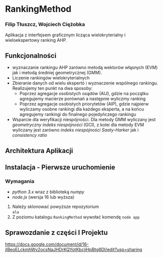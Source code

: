 # RankingMethod
### Filip Tłuszcz, Wojciech Ciężobka
Aplikacja z interfejsem graficznym licząca wielokryterialny i wieloekspertowy ranking AHP.

## Funkcjonalności
* wyznaczanie rankingu AHP zarówno metodą wektorów włąsnych (EVM) jak i metodą średniej geometrycznej (GMM).
* Liczenie rankingów wielokryterialnych
* Zbieranie danych od wielu ekspertó i wyznaczenie wspólnego rankingu. Realizujemy ten punkt na dwa sposoby:
  * Poprzez agregacje osobistych osądów (AIJ), gdzie na początku agregujemy macierze porównań a następnie wyliczmy ranking
  * Poprzez agregacje osobistych priorytetów (AIP), gdzie najpierw wyliczamy osobne rankingi dla każdego eksperta, a na końcu agregujemy rankingi do finalnego pojedyńczego rankingu
* Wsparcie dla weryfikacji niespójności. Dla metody GMM wyliczany jest *geometryczny indeks niespójności* (GCI), z kolei dla metody EVM wyliczany jest zarówno *indeks niespójności Saaty-Harker* jak i *consistency ratio*

## Architektura Aplikacji
## Instalacja - Pierwsze uruchomienie
### Wymagania
* *python 3.x* wraz z biblioteką *numpy* 
* *node.js* (wersja 16 lub wyższa)
1. Należy sklonować powyższe repozytorium\
```ala```
2. Z poziomu katalogu ```RankingMethod``` wywołać komendę ```node app```

## Sprawozdanie z części I Projektu
https://docs.google.com/document/d/16-jIBeoELckmhWv2ocsNaJHDrKQYotKbcjiHpBtg8DI/edit?usp=sharing

